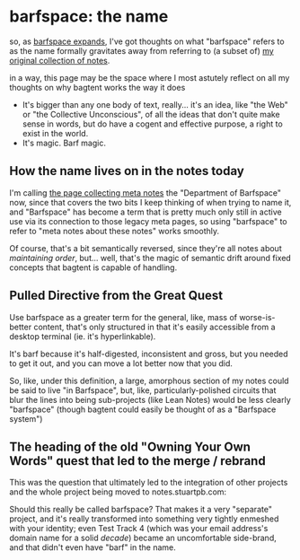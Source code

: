 # barfspace: the name

so, as [barfspace expands][big quest], I've got thoughts on what "barfspace" refers to as the name formally gravitates away from referring to (a subset of) [my original collection of notes][OBR].

in a way, this page may be the space where I most astutely reflect on all my thoughts on why bagtent works the way it does

[big quest]: 3pgfc-7y2qe-xx9kp-q3y1z-1gnca
[OBR]: fyd6d-81rzj-g0892-971ke-k0dre

- It's bigger than any one body of text, really... it's an idea, like "the Web" or "the Collective Unconscious", of all the ideas that don't quite make sense in words, but do have a cogent and effective purpose, a right to exist in the world.
- It's magic. Barf magic.

## How the name lives on in the notes today

I'm calling [the page collecting meta notes][DoB] the "Department of Barfspace" now, since that covers the two bits I keep thinking of when trying to name it, and "Barfspace" has become a term that is pretty much only still in active use via its connection to those legacy meta pages, so using "barfspace" to refer to "meta notes about these notes" works smoothly.

Of course, that's a bit semantically reversed, since they're all notes about *maintaining order*, but... well, that's the magic of semantic drift around fixed concepts that bagtent is capable of handling.

[DoB]: xcf83-y2s77-w59jc-21g12-032mn

## Pulled Directive from the Great Quest

Use barfspace as a greater term for the general, like, mass of worse-is-better content, that's only structured in that it's easily accessible from a desktop terminal (ie. it's hyperlinkable).

It's barf because it's half-digested, inconsistent and gross, but you needed to get it out, and you can move a lot better now that you did.

So, like, under this definition, a large, amorphous section of my notes could be said to live "in Barfspace", but, like, particularly-polished circuits that blur the lines into being sub-projects (like Lean Notes) would be less clearly "barfspace" (though bagtent could easily be thought of as a "Barfspace system")

## The heading of the old "Owning Your Own Words" quest that led to the merge / rebrand

This was the question that ultimately led to the integration of other projects and the whole project being moved to notes.stuartpb.com:

Should this really be called barfspace? That makes it a very "separate" project, and it's really transformed into something very tightly enmeshed with your identity; even Test Track 4 (which was your email address's domain name for a solid *decade*) became an uncomfortable side-brand, and that didn't even have "barf" in the name.
